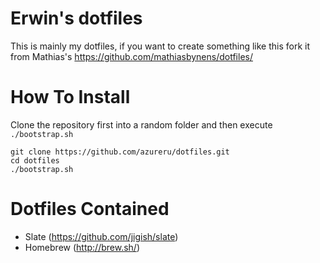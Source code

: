 # Erwin's dotfiles

This is mainly my dotfiles, if you want to create something like this
fork it from Mathias's https://github.com/mathiasbynens/dotfiles/

# How To Install

Clone the repository first into a random folder and then execute `./bootstrap.sh`

    git clone https://github.com/azureru/dotfiles.git
    cd dotfiles
    ./bootstrap.sh

# Dotfiles Contained

- Slate (https://github.com/jigish/slate)
- Homebrew (http://brew.sh/)